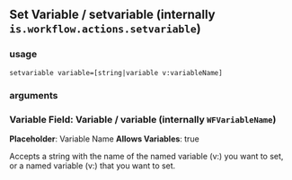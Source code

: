 
## Set Variable / setvariable (internally `is.workflow.actions.setvariable`)


### usage
`setvariable variable=[string|variable v:variableName]`

### arguments
### Variable Field: Variable / variable (internally `WFVariableName`)
**Placeholder**: Variable Name
**Allows Variables**: true


Accepts a string with the name of the named variable (v:) you want to set,
or a named variable (v:) that you want to set.

